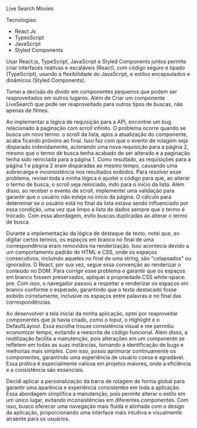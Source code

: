 Live Search Movies

Tecnologias:

* React Js
* TypesScript
* JavaScript
* Styled Components

Usar React.js, TypeScript, JavaScript e Styled Components juntos permite criar interfaces reativas e escaláveis (React), com código seguro e tipado (TypeScript), usando a flexibilidade do JavaScript, e estilos encapsulados e dinâmicos (Styled Components).

Tomei a decisão de dividir em componentes pequenos que podem ser reaproveitados em outros lugares. Além de Criar um componente LiveSearch que pode ser reaproveitado para outros tipos de buscas, não apenas de filmes.

Ao implementar a lógica de requisição para a API, encontrei um bug relacionado à paginação com scroll infinito. O problema ocorre quando se busca um novo termo: o scroll da lista, após a atualização do componente, acaba ficando próximo ao final. Isso faz com que o evento de rolagem seja disparado indevidamente, acionando uma nova requisição para a página 2, mesmo que o termo de busca tenha acabado de ser alterado e a paginação tenha sido reiniciada para a página 1. Como resultado, as requisições para a página 1 e página 2 eram disparadas ao mesmo tempo, causando uma sobrecarga e inconsistência nos resultados exibidos. Para resolver esse problema, revisei toda a minha lógica e ajustei o código para que, ao alterar o termo de busca, o scroll seja reiniciado, indo para o início da lista. Além disso, ao receber o evento de scroll, implementei uma validação para garantir que o usuário não esteja no início da página. O cálculo para determinar se o usuário está no final da lista estava sendo influenciado por essa condição, uma vez que limpo a lista de dados sempre que o termo é trocado. Com essa abordagem, evito buscas duplicadas ao alterar o termo de busca.

Durante a implementação da lógica de destaque de texto, notei que, ao digitar certos termos, os espaços em branco no final de uma correspondência eram removidos na renderização. Isso acontecia devido a um comportamento padrão do HTML e CSS, onde os espaços consecutivos, incluindo aqueles no final de uma string, são "colapsados" ou ignorados. O React, por sua vez, segue essa convenção ao renderizar o conteúdo no DOM. Para corrigir esse problema e garantir que os espaços em branco fossem preservados, apliquei a propriedade CSS white-space: pre. Com isso, o navegador passou a respeitar e renderizar os espaços em branco conforme o esperado, garantindo que o texto destacado fosse exibido corretamente, inclusive os espaços entre palavras e no final das correspondências.

Ao desenvolver a tela inicial da minha aplicação, optei por reaproveitar componentes que já havia criado, como o Input, o Highlight e o DefaultLayout. Essa escolha trouxe consistência visual e me permitiu economizar tempo, evitando a reescrita de código funcional. Além disso, a reutilização facilita a manutenção, pois alterações em um componente se refletem em todas as suas instâncias, tornando a identificação de bugs e melhorias mais simples. Com isso, posso aprimorar continuamente os componentes, garantindo uma experiência de usuário coesa e agradável. Essa prática é especialmente valiosa em projetos maiores, onde a eficiência e a consistência são essenciais.

Decidi aplicar a personalização da barra de rolagem de forma global para garantir uma aparência e experiência consistentes em toda a aplicação. Essa abordagem simplifica a manutenção, pois permite alterar o estilo em um único lugar, evitando inconsistências em diferentes componentes. Com isso, busco oferecer uma navegação mais fluida e alinhada com o design da aplicação, proporcionando uma interface mais intuitiva e visualmente atraente para os usuários.
